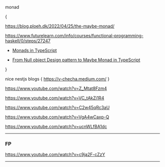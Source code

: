 

monad

{

https://blog.ploeh.dk/2022/04/25/the-maybe-monad/

https://www.futurelearn.com/info/courses/functional-programming-haskell/0/steps/27247


    
- [Monads in TypeScript](https://medium.com/better-programming/monads-in-typescript-2b5e059b6d74)
    
- [From Null object Design pattern to Maybe Monad in TypeScript](https://functionalprogramming.medium.com/maybe-monad-in-typescript-7966d2be8623)


}



nice nestjs blogs {
	https://v-checha.medium.com/
}



https://www.youtube.com/watch?v=Z_Mtat8Fzm4

https://www.youtube.com/watch?v=VC_tAkZi1R4

https://www.youtube.com/watch?v=C2w45qRc3aU

https://www.youtube.com/watch?v=VgA4wCaxp-Q

https://www.youtube.com/watch?v=ucnWLfBA1dc


---


### FP

https://www.youtube.com/watch?v=c9ja2F-cZzY



---







